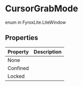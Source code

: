 # CursorGrabMode
enum in FyroxLite.LiteWindow
## Properties
| Property | Description |
|---|---|
| None |  |
| Confined |  |
| Locked |  |

